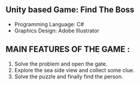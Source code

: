 ## Unity based Game: Find The Boss
    
* Programming Language: C#
* Graphics Design: Adobe Illustrator

## MAIN FEATURES OF THE GAME : 

1.	Solve the problem and open the gate.
2.	Explore the sea side view and collect some clue. 
3.	Solve the puzzle and finally find the person.

